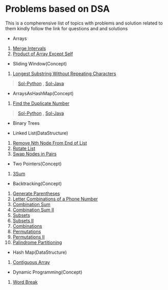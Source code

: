# Problems based on DSA
This is a compherensive list of topics with problems and solution related to them kindly follow the link for questions
and and solutions

- Arrays
1. [Merge Intervals](https://leetcode.com/problems/merge-intervals/)
2. [Product of Array Except Self](https://leetcode.com/problems/product-of-array-except-self/)

- Sliding Window(Concept)
1. [Longest Substring Without Repeating Characters](https://leetcode.com/problems/longest-substring-without-repeating-characters/)
>[Sol-Python](https://github.com/ANUBHAVNATANI/Data-Structures-And-Algorithms/blob/master/Problems/SlidingWindow/LC3.py) , [Sol-Java](https://github.com/ANUBHAVNATANI/Data-Structures-And-Algorithms/blob/master/Problems/SlidingWindow/LC3.java)

- ArraysAsHashMap(Concept)
1. [Find the Duplicate Number](https://leetcode.com/problems/find-the-duplicate-number/)
>[Sol-Python](https://github.com/ANUBHAVNATANI/Data-Structures-And-Algorithms/blob/master/Problems/ArrayAsHashMap/LC287.py) , [Sol-Java](https://github.com/ANUBHAVNATANI/Data-Structures-And-Algorithms/blob/master/Problems/ArrayAsHashMap/LC287.java)
  

- Binary Trees

- Linked List(DataStructure)
1. [Remove Nth Node From End of List](https://leetcode.com/problems/remove-nth-node-from-end-of-list/)
2. [Rotate List](https://leetcode.com/problems/rotate-list/)
3. [Swap Nodes in Pairs](https://leetcode.com/problems/swap-nodes-in-pairs/)

- Two Pointers(Concept)
1. [3Sum](https://leetcode.com/problems/3sum/)

- Backtracking(Concept)
1. [Generate Parentheses](https://leetcode.com/problems/generate-parentheses/)
2. [Letter Combinations of a Phone Number](https://leetcode.com/problems/letter-combinations-of-a-phone-number/)
3. [Combination Sum](https://leetcode.com/problems/combination-sum/)
4. [Combination Sum II](https://leetcode.com/problems/combination-sum-ii/)
5. [Subsets](https://leetcode.com/problems/subsets/)
6. [Subsets II](https://leetcode.com/problems/subsets-ii/)
7. [Combinations](https://leetcode.com/problems/combinations/)
8. [Permutations](https://leetcode.com/problems/permutations/)
9. [Permutations II](https://leetcode.com/problems/permutations-ii/)
10. [Palindrome Partitioning](https://leetcode.com/problems/palindrome-partitioning/)

- Hash Map(DataStructure)
1. [Contiguous Array](https://leetcode.com/problems/contiguous-array/)

- Dynamic Programming(Concept)
1. [Word Break](https://leetcode.com/problems/word-break/)